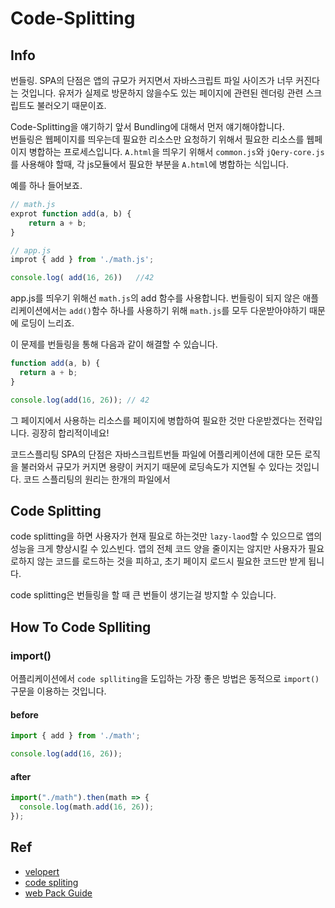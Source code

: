 # Code-Splitting


## Info 

번들링.
SPA의 단점은 앱의 규모가 커지면서 자바스크립트 파일 사이즈가 너무 커진다는 것입니다. 유저가 실제로 방문하지 않을수도 있는 페이지에 관련된 렌더링 관련 스크립트도 불러오기 때문이죠.


Code-Splitting을 얘기하기 앞서 Bundling에 대해서 먼저 얘기해야합니다.  
번들링은 웹페이지를 띄우는데 필요한 리소스만 요청하기 위해서 필요한 리소스를 웹페이지 병합하는 프로세스입니다.
`A.html`을 띄우기 위해서 `common.js`와 `jQery-core.js`를 사용해야 할때, 각 js모듈에서 필요한 부분을 `A.html`에 병합하는 식입니다.

예를 하나 들어보죠.


```js
// math.js
exprot function add(a, b) {
    return a + b;
}
```


```js
// app.js
improt { add } from './math.js';

console.log( add(16, 26))   //42
```
app.js를 띄우기 위해선 `math.js`의 add 함수를 사용합니다. 번들링이 되지 않은 애플리케이션에서는 
`add()`함수 하나를 사용하기 위해 `math.js`를 모두 다운받아야하기 때문에 로딩이 느리죠.

이 문제를 번들링을 통해 다음과 같이 해결할 수 있습니다.


```js
function add(a, b) {
  return a + b;
}

console.log(add(16, 26)); // 42
```
그 페이지에서 사용하는 리소스를 페이지에 병합하여 필요한 것만 다운받겠다는 전략입니다. 굉장히 합리적이네요!


코드스플리팅
SPA의 단점은 자바스크립트번들 파일에 어플리케이션에 대한 모든 로직을 불러와서 규모가 커지면 용량이 커지기 때문에 로딩속도가 지연될 수 있다는 것입니다. 코드 스플리팅의 원리는 한개의 파일에서 
## Code Splitting
code splitting을 하면 사용자가 현재 필요로 하는것만 `lazy-laod`할 수 있으므로 앱의 성능을 크게 향상시킬 수 있스빈다. 앱의 전체 코드 양을 줄이지는 않지만 사용자가 필요로하지 않는 코드를 로드하는 것을 피하고, 초기 페이지 로드시 필요한 코드만 받게 됩니다.  

code splitting은 번들링을 할 때 큰 번들이 생기는걸 방지할 수 있습니다. 


## How To Code Splliting

### import()
어플리케이션에서 `code splliting`을 도입하는 가장 좋은 방법은 동적으로 `import()`구문을 이용하는 것입니다.

#### before
```js
import { add } from './math';

console.log(add(16, 26));
```


#### after
```js
import("./math").then(math => {
  console.log(math.add(16, 26));
});
```

## Ref
- [velopert](https://velopert.com/3421)
- [code spliting](https://reactjs.org/docs/code-splitting.html)
- [web Pack Guide](https://webpack.js.org/guides/code-splitting/)